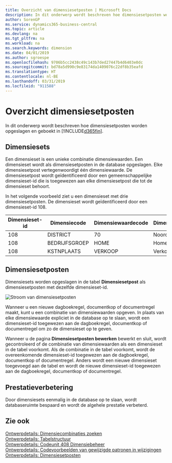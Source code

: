 ```yaml
---
title: Overzicht van dimensiesetposten | Microsoft Docs
description: In dit onderwerp wordt beschreven hoe dimensiesetposten worden opgeslagen en geboekt in Dynamics 365.
author: SorenGP
ms.service: dynamics365-business-central
ms.topic: article
ms.devlang: na
ms.tgt_pltfrm: na
ms.workload: na
ms.search.keywords: dimension
ms.date: 04/01/2019
ms.author: sgroespe
ms.openlocfilehash: 9706b5cc2438c49c143b7ded27447b4d6403e0dc
ms.sourcegitcommit: bd78a5d990c9e83174da1409076c22df8b35eafd
ms.translationtype: HT
ms.contentlocale: nl-BE
ms.lasthandoff: 03/31/2019
ms.locfileid: "911588"
---
```

# <a name="dimension-set-entries-overview"></a>Overzicht dimensiesetposten
In dit onderwerp wordt beschreven hoe dimensiesetposten worden opgeslagen en geboekt in [!INCLUDE[d365fin](includes/d365fin_md.md)].  

## <a name="dimension-sets"></a>Dimensiesets  
Een dimensieset is een unieke combinatie dimensiewaarden. Een dimensieset wordt als dimensiesetposten in de database opgeslagen. Elke dimensiesetpost vertegenwoordigt één dimensiewaarde. De dimensiesetpost wordt geïdentificeerd door een gemeenschappelijke dimensieset-id die is toegewezen aan elke dimensiesetpost die tot de dimensieset behoort.  

In het volgende voorbeeld ziet u een dimensieset met drie dimensiesetposten. De dimensieset wordt geïdentificeerd door een dimensieset-id 108.  

|Dimensieset-id|Dimensiecode|Dimensiewaardecode|Dimensiewaardenaam|  
|----------------------|--------------------|--------------------------|--------------------------|  
|108|DISTRICT|70|Noord-Amerika|  
|108|BEDRIJFSGROEP|HOME|Home|  
|108|KSTNPLAATS|VERKOOP|Verkoop|  

## <a name="dimension-set-entries"></a>Dimensiesetposten  
Dimensiesets worden opgeslagen in de tabel **Dimensiesetpost** als dimensiesetposten met dezelfde dimensieset-id.  

![Stroom van dimensiesetposten](media/dimensionentrynav7.png "Stroom van dimensiesetposten")  

Wanneer u een nieuwe dagboekregel, documentkop of documentregel maakt, kunt u een combinatie van dimensiewaarden opgeven. In plaats van elke dimensiewaarde expliciet in de database op te slaan, wordt een dimensieset-id toegewezen aan de dagboekregel, documentkop of documentregel om zo de dimensieset op te geven.  

Wanneer u de pagina **Dimensiesetposten bewerken** bewerkt en sluit, wordt gecontroleerd of de combinatie van dimensiewaarden als een dimensieset in de tabel voorkomt. Als de combinatie in de tabel voorkomt, wordt de overeenkomende dimensieset-id toegewezen aan de dagboekregel, documentkop of documentregel. Anders wordt een nieuwe dimensieset toegevoegd aan de tabel en wordt de nieuwe dimensieset-id toegewezen aan de dagboekregel, documentkop of documentregel.  

## <a name="performance-improvement"></a>Prestatieverbetering  
Door dimensiesets eenmalig in de database op te slaan, wordt databaseruimte bespaard en wordt de algehele prestatie verbeterd.  

## <a name="see-also"></a>Zie ook  
[Ontwerpdetails: Dimensiecombinaties zoeken](design-details-searching-for-dimension-combinations.md)   
[Ontwerpdetails: Tabelstructuur](design-details-table-structure.md)   
[Ontwerpdetails: Codeunit 408 Dimensiebeheer](design-details-codeunit-408-dimension-management.md)   
[Ontwerpdetails: Codevoorbeelden van gewijzigde patronen in wijzigingen](design-details-code-examples-of-changed-patterns-in-modifications.md)   
[Ontwerpdetails: Dimensiesetposten](design-details-dimension-set-entries.md)   
